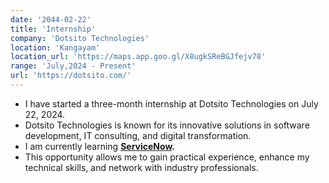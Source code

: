 ```yaml
---
date: '2044-02-22'
title: 'Internship'
company: 'Dotsito Technologies'
location: 'Kangayam'
location_url: 'https://maps.app.goo.gl/X8ugkSReBGJfejv78'
range: 'July,2024 - Present'
url: 'https://dotsito.com/'
---
```


- I have started a three-month internship at Dotsito Technologies on July 22, 2024.
- Dotsito Technologies is known for its innovative solutions in software development, IT consulting, and digital transformation.
- I am currently learning **<span style="color:#0c9983">[ServiceNow](https://www.servicenow.com/)</span>.**
- This opportunity allows me to gain practical experience, enhance my technical skills, and network with industry professionals.

<!-- - During my internship:
  - I am currently learning <span style="color:#64ffda">[ServiceNow](https://www.servicenow.com/)</span>.
  - I assist in various technology projects.
  - I conduct research on emerging trends.
  - I collaborate with team members to achieve project milestones. -->
